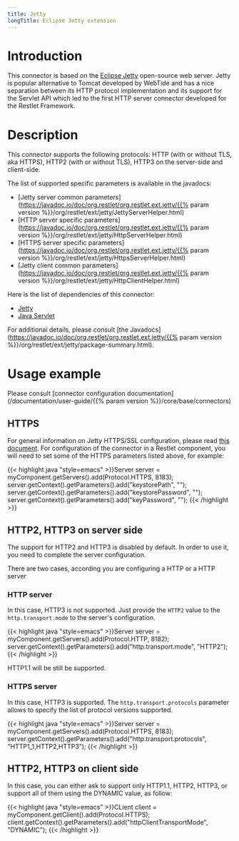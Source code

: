 ```yaml
---
title: Jetty
longTitle: Eclipse Jetty extension
---
```

# Introduction

This connector is based on the [Eclipse Jetty](http://www.eclipse.org/jetty/)
open-source web server. Jetty is popular alternative to Tomcat developed
by WebTide and has a nice separation between its HTTP
protocol implementation and its support for the Servlet API which led to
the first HTTP server connector developed for the Restlet Framework.

# Description

This connector supports the following protocols: HTTP (with or without TLS, aka HTTPS), HTTP2 (with or without TLS), HTTP3 on the server-side and client-side.

The list of supported specific parameters is available in the javadocs:

-   [Jetty server common parameters](https://javadoc.io/doc/org.restlet/org.restlet.ext.jetty/{{% param version %}}/org/restlet/ext/jetty/JettyServerHelper.html)
-   [HTTP server specific parameters](https://javadoc.io/doc/org.restlet/org.restlet.ext.jetty/{{% param version %}}/org/restlet/ext/jetty/HttpServerHelper.html)
-   [HTTPS server specific parameters](https://javadoc.io/doc/org.restlet/org.restlet.ext.jetty/{{% param version %}}/org/restlet/ext/jetty/HttpsServerHelper.html)
-   [Jetty client common parameters](https://javadoc.io/doc/org.restlet/org.restlet.ext.jetty/{{% param version %}}/org/restlet/ext/jetty/HttpClientHelper.html)

Here is the list of dependencies of this connector:

-   [Jetty](http://www.eclipse.org/jetty/)
-   [Java Servlet](http://www.oracle.com/technetwork/java/javaee/servlet/index.html)

For additional details, please consult [the
Javadocs](https://javadoc.io/doc/org.restlet/org.restlet.ext.jetty/{{% param version %}}/org/restlet/ext/jetty/package-summary.html).

# Usage example

Please consult [connector configuration documentation](/documentation/user-guide/{{% param version %}}/core/base/connectors)

## HTTPS

For general information on Jetty HTTPS/SSL configuration, please read
[this document](http://wiki.eclipse.org/Jetty/Howto/Configure_SSL).
For configuration of the connector in a Restlet component, you will need
to set some of the HTTPS parameters listed above, for example:

{{< highlight java "style=emacs" >}}Server server = myComponent.getServers().add(Protocol.HTTPS, 8183);
server.getContext().getParameters().add("keystorePath", "<your-path>");
server.getContext().getParameters().add("keystorePassword", "<your-password>");
server.getContext().getParameters().add("keyPassword", "<your-password>");
{{< /highlight >}}

## HTTP2, HTTP3 on server side

The support for HTTP2 and HTTP3 is disabled by default. In order to use it, you need to complete the server configuration.

There are two cases, according you are configuring a HTTP or a HTTP server

### HTTP server

In this case, HTTP3 is not supported. Just provide the `HTTP2` value to the `http.transport.mode` to the server's configuration.

{{< highlight java "style=emacs" >}}Server server = myComponent.getServers().add(Protocol.HTTP, 8182);
server.getContext().getParameters().add("http.transport.mode", "HTTP2");
{{< /highlight >}}


HTTP1.1 will be still be supported.

### HTTPS server

In this case, HTTP3 is supported. The `http.transport.protocols` parameter allows to specify the list of protocol versions supported.

{{< highlight java "style=emacs" >}}Server server = myComponent.getServers().add(Protocol.HTTPS, 8183);
server.getContext().getParameters().add("http.transport.protocols", "HTTP1_1,HTTP2,HTTP3");
{{< /highlight >}}

## HTTP2, HTTP3 on client side

In this case, you can either ask to support only HTTP1.1, HTTP2, HTTP3, or support all of them using the DYNAMIC value, as follow:

{{< highlight java "style=emacs" >}}CLient client = myComponent.getClient().add(Protocol.HTTPS);
client.getContext().getParameters().add("httpClientTransportMode", "DYNAMIC");
{{< /highlight >}}
